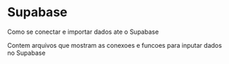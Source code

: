 # Supabase
Como se conectar e importar dados ate o Supabase

Contem arquivos que mostram as conexoes e funcoes para inputar dados no Supabase
